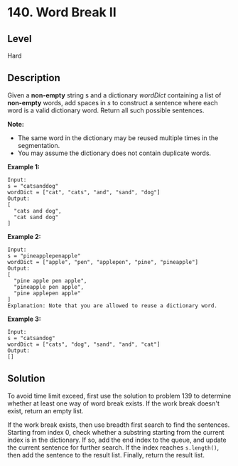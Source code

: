 # 140. Word Break II
## Level
Hard

## Description
Given a **non-empty** string s and a dictionary *wordDict* containing a list of **non-empty** words, add spaces in *s* to construct a sentence where each word is a valid dictionary word. Return all such possible sentences.

**Note:**

* The same word in the dictionary may be reused multiple times in the segmentation.
* You may assume the dictionary does not contain duplicate words.

**Example 1:**
```
Input:
s = "catsanddog"
wordDict = ["cat", "cats", "and", "sand", "dog"]
Output:
[
  "cats and dog",
  "cat sand dog"
]
```
**Example 2:**
```
Input:
s = "pineapplepenapple"
wordDict = ["apple", "pen", "applepen", "pine", "pineapple"]
Output:
[
  "pine apple pen apple",
  "pineapple pen apple",
  "pine applepen apple"
]
Explanation: Note that you are allowed to reuse a dictionary word.
```
**Example 3:**
```
Input:
s = "catsandog"
wordDict = ["cats", "dog", "sand", "and", "cat"]
Output:
[]
```

## Solution
To avoid time limit exceed, first use the solution to problem 139 to determine whether at least one way of word break exists. If the work break doesn't exist, return an empty list.

If the work break exists, then use breadth first search to find the sentences. Starting from index 0, check whether a substring starting from the current index is in the dictionary. If so, add the end index to the queue, and update the current sentence for further search. If the index reaches `s.length()`, then add the sentence to the result list. Finally, return the result list.
